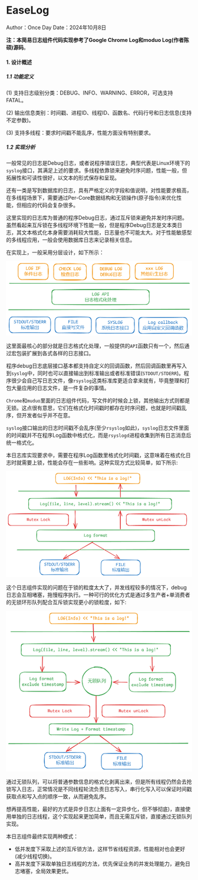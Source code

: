 # EaseLog

Author：Once Day	Date：2024年10月8日

**注：本简易日志组件代码实现参考了Google Chrome Log和moduo Log(作者陈硕)源码**。



#### 1. 设计概述

##### 1.1 功能定义

(1) 支持日志级别分类：DEBUG、INFO、WARNING、ERROR，可选支持FATAL。

(2) 输出信息类别：时间戳、进程ID、线程ID、函数名、代码行号和日志信息(支持不定参数)。

(3) 支持多线程：要求时间戳不能乱序，性能方面没有特别要求。

##### 1.2 实现分析

一般常见的日志是Debug日志，或者说程序错误日志，典型代表是Linux环境下的`syslog`接口，其满足上述的要求。多线程依靠锁来避免时序问题，性能一般，但拓展性和可读性很好，以文本的形式保存和呈现。

还有一类是写到数据库的日志，具有严格定义的字段和值说明，对性能要求极高，在多线程场景下，需要通过Per-Core数据结构和无锁操作(原子指令)来优化性能，但相应的代码会复杂很多。

这里实现的日志库为普通的程序Debug日志，通过互斥锁来避免并发时序问题。虽然看起来互斥锁在多线程环境下性能一般，但是程序Debug日志是文本类日志，其文本格式化本身需要消耗较大性能，日志量也不可能太大。对于性能敏感型的多线程应用，一般会使用数据库日志来记录相关信息。

在实现上，一般采用分层设计，如下所示：

![image-20241008214338238](./README.assets/image-20241008214338238.png)

这里面最核心的部分就是日志格式化处理，一般提供的`API`函数只有一个，然后通过宏包装扩展到各式各样的日志接口。

程序debug日志底层接口基本都支持自定义的回调函数，然后回调函数里再写入到`syslog`中，同时也可以直接输出到标准输出或者标准错误(`STDOUT/STDERR`)。程序很少会自己写日志文件，像`rsyslog`这类标准库更适合拿来就有，毕竟整理和打包大量应用的日志文件，是一件复杂的事情。

`Chrome`和`muduo`里面的日志组件代码，写文件的时候会上锁，其他输出方式则都是无锁。这点很有意思，它们在格式化时间戳时都存在时序问题，也就是时间戳乱序，但开发者似乎并不在意。

`syslog`接口输出的日志时间戳不会乱序(至少`rsyslog`如此)，`syslog`日志文件里面的时间戳并不在程序Log函数中格式化，而是`rsyslogd`进程收集到所有日志消息后统一格式化。

本日志库实现要求中，需要在程序Log函数里格式化时间戳，这意味着在格式化日志时就需要上锁，性能会存在一些影响。这种实现方式比较简单，如下所示:

![image-20241008221451179](./README.assets/image-20241008221451179.png)

这个日志组件实现的问题在于锁的粒度太大了，并发线程较多的情况下，debug日志会互相堵塞，拖慢程序执行。一种可行的优化方式是通过多生产者+单消费者的无锁环形队列配合互斥锁实现更小的锁粒度，如下:

<img src="./README.assets/image-20241008223030104.png" alt="image-20241008223030104" style="zoom: 80%;" />

通过无锁队列，可以将普通参数信息的格式化剥离出来，但是所有线程仍然会去抢锁写入日志，正常情况是不同线程轮流负责日志写入，串行化写入可以保证时间戳获取点和写入点的顺序一致，从而避免乱序。

想再提高性能，最好的方式是异步日志(上面有一定异步化，但不够彻底)，直接使用单独的日志线程，这个实现起来更加简单，而且无需互斥锁，直接通过无锁队列实现。

本日志组件最终实现两种模式：

- 低并发度下采取上述的互斥锁方法，这样节省线程资源，性能相对也会更好(减少线程切换)。
- 高并发度下采取单独日志线程的方法，优先保证业务的并发处理能力，避免日志堵塞，全局效果更优。

